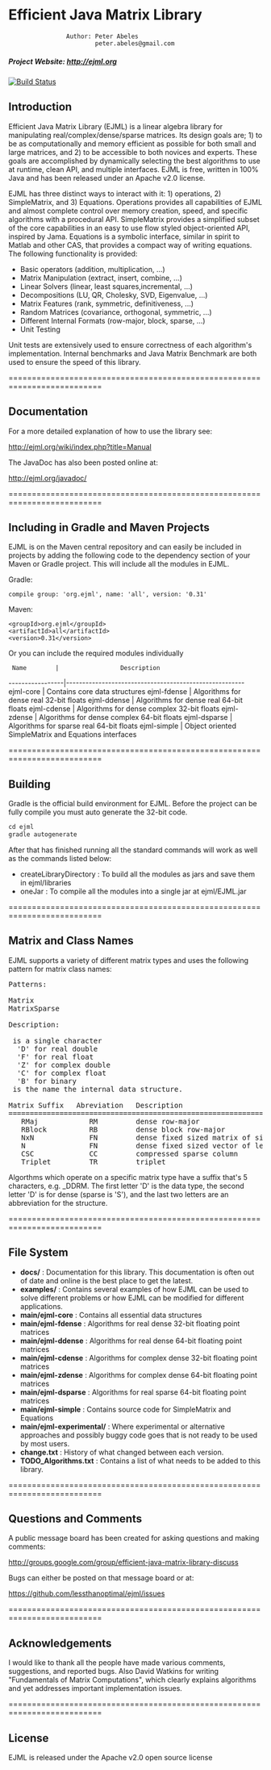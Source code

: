 # Efficient Java Matrix Library

                    Author: Peter Abeles
                            peter.abeles@gmail.com 

#####  Project Website: http://ejml.org

[![Build Status](https://travis-ci.org/lessthanoptimal/ejml.svg?branch=master)](https://travis-ci.org/lessthanoptimal/ejml)

## Introduction

Efficient Java Matrix Library (EJML) is a linear algebra library for manipulating real/complex/dense/sparse matrices. Its design goals are; 1) to be as computationally and memory efficient as possible for both small and large matrices, and 2) to be accessible to both novices and experts. These goals are accomplished by dynamically selecting the best algorithms to use at runtime, clean API, and multiple interfaces. EJML is free, written in 100% Java and has been released under an Apache v2.0 license.

EJML has three distinct ways to interact with it: 1) operations, 2) SimpleMatrix, and 3) Equations. Operations provides all capabilities of EJML and almost complete control over memory creation, speed, and specific algorithms with a procedural API. SimpleMatrix provides a simplified subset of the core capabilities in an easy to use flow styled object-oriented API, inspired by Jama. Equations is a symbolic interface, similar in spirit to Matlab and other CAS, that provides a compact way of writing equations.
The following functionality is provided:

* Basic operators (addition, multiplication, ...)
* Matrix Manipulation (extract, insert, combine, ...)
* Linear Solvers (linear, least squares,incremental, ...)
* Decompositions (LU, QR, Cholesky, SVD, Eigenvalue, ...)
* Matrix Features (rank, symmetric, definitiveness, ...)
* Random Matrices (covariance, orthogonal, symmetric, ...)
* Different Internal Formats (row-major, block, sparse, ...)
* Unit Testing

Unit tests are extensively used to ensure correctness of each algorithm's implementation.  Internal benchmarks and Java Matrix Benchmark are both used to ensure the speed of this library.

==========================================================================
## Documentation

For a more detailed explanation of how to use the library see:

http://ejml.org/wiki/index.php?title=Manual

The JavaDoc has also been posted online at:

http://ejml.org/javadoc/

==========================================================================
## Including in Gradle and Maven Projects

EJML is on the Maven central repository and can easily be included in projects by adding the following code to the dependency section of your Maven or Gradle project.  This will include all the modules in EJML.

Gradle:
```
compile group: 'org.ejml', name: 'all', version: '0.31'
```

Maven:
```
<groupId>org.ejml</groupId>
<artifactId>all</artifactId>
<version>0.31</version>
```
Or you can include the required modules individually

     Name        |                 Description
-----------------|-------------------------------------------------------
ejml-core        | Contains core data structures
ejml-fdense      | Algorithms for dense real 32-bit floats
ejml-ddense      | Algorithms for dense real 64-bit floats
ejml-cdense      | Algorithms for dense complex 32-bit floats
ejml-zdense      | Algorithms for dense complex 64-bit floats
ejml-dsparse     | Algorithms for sparse real 64-bit floats
ejml-simple      | Object oriented SimpleMatrix and Equations interfaces

==========================================================================
## Building

Gradle is the official build environment for EJML.  Before the project can be fully compile you must auto generate
the 32-bit code.
```java
cd ejml
gradle autogenerate
```
After that has finished running all the standard commands will work as well as the commands listed below:

* createLibraryDirectory : To build all the modules as jars and save them in ejml/libraries
* oneJar : To compile all the modules into a single jar at ejml/EJML.jar

==========================================================================
## Matrix and Class Names

EJML supports a variety of different matrix types and uses the following pattern for matrix class names:

<pre>Patterns:

<data type>Matrix<structure>
<data type>MatrixSparse<structure>

Description:

<data type> is a single character
  'D' for real double 
  'F' for real float 
  'Z' for complex double
  'C' for complex float
  'B' for binary
<structure> is the name the internal data structure.

Matrix Suffix   Abreviation   Description
=========================================================================
   RMaj            RM         dense row-major
   RBlock          RB         dense block row-major
   NxN             FN         dense fixed sized matrix of size N
   N               FN         dense fixed sized vector of length N  
   CSC             CC         compressed sparse column
   Triplet         TR         triplet</pre>
   
Algorthms which operate on a specific matrix type have a suffix that's 5 characters, e.g. _DDRM.  The first letter 'D' is the data type, the second letter 'D' is for dense (sparse is 'S'), and the last two letters are an abbreviation for the structure.
      
==========================================================================
## File System

* **docs/** :
         Documentation for this library. This documentation is often out of date and online is the best place to get the latest.
* **examples/** :
         Contains several examples of how EJML can be used to solve different problems or how EJML can be modified for different applications.
* **main/ejml-core** :
         Contains all essential data structures
* **main/ejml-fdense** :
         Algorithms for real dense 32-bit floating point matrices
* **main/ejml-ddense** :
         Algorithms for real dense 64-bit floating point matrices
* **main/ejml-cdense** :
         Algorithms for complex dense 32-bit floating point matrices
* **main/ejml-zdense** :
         Algorithms for complex dense 64-bit floating point matrices
* **main/ejml-dsparse** :
         Algorithms for real sparse 64-bit floating point matrices
* **main/ejml-simple** :
         Contains source code for SimpleMatrix and Equations
* **main/ejml-experimental/** :
         Where experimental or alternative approaches and possibly buggy code goes that is not ready to be used by most users.
* **change.txt** :
         History of what changed between each version.
* **TODO_Algorithms.txt** :
         Contains a list of what needs to be added to this library.

==========================================================================
## Questions and Comments

A public message board has been created for asking questions and making comments:

http://groups.google.com/group/efficient-java-matrix-library-discuss

Bugs can either be posted on that message board or at:

https://github.com/lessthanoptimal/ejml/issues

==========================================================================
## Acknowledgements

I would like to thank all the people have made various comments, suggestions, and reported bugs.  Also David Watkins
for writing "Fundamentals of Matrix Computations", which clearly explains algorithms and yet addresses important
implementation issues.

==========================================================================
## License

EJML is released under the Apache v2.0 open source license
